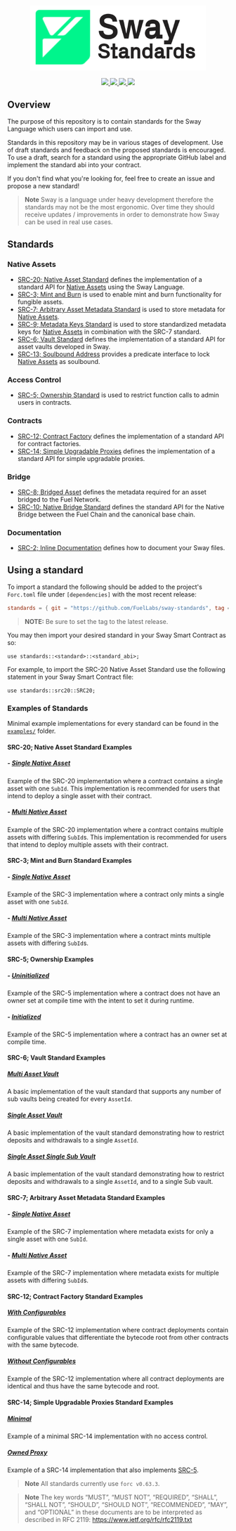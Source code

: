 <p align="center">
    <picture>
        <source media="(prefers-color-scheme: dark)" srcset="assets/sway-standards-logo-dark-theme.png">
        <img alt="Sway Standards logo" width="400px" src="assets/sway-standards-logo-light-theme.png">
    </picture>
</p>

<p align="center">
    <a href="https://github.com/FuelLabs/sway-standards/actions/workflows/ci.yml" alt="CI">
        <img src="https://github.com/FuelLabs/sway-standards/actions/workflows/ci.yml/badge.svg" />
    </a>
    <a href="https://crates.io/crates/forc/0.63.3" alt="forc">
        <img src="https://img.shields.io/badge/forc-v0.63.3-orange" />
    </a>
    <a href="./LICENSE" alt="forc">
        <img src="https://img.shields.io/github/license/FuelLabs/sway-standards" />
    </a>
    <a href="https://discord.gg/xfpK4Pe">
        <img src="https://img.shields.io/discord/732892373507375164?color=6A7EC2&logo=discord&logoColor=ffffff&labelColor=6A7EC2&label=Discord" />
    </a>
</p>

## Overview

The purpose of this repository is to contain standards for the Sway Language which users can import and use.

Standards in this repository may be in various stages of development. Use of draft standards and feedback on the proposed standards is encouraged. To use a draft, search for a standard using the appropriate GitHub label and implement the standard abi into your contract.

If you don't find what you're looking for, feel free to create an issue and propose a new standard!

> **Note**
> Sway is a language under heavy development therefore the standards may not be the most ergonomic. Over time they should receive updates / improvements in order to demonstrate how Sway can be used in real use cases.

## Standards

### Native Assets

- [SRC-20; Native Asset Standard](https://docs.fuel.network/docs/sway-standards/src-20-native-asset/) defines the implementation of a standard API for [Native Assets](https://docs.fuel.network/docs/sway/blockchain-development/native_assets) using the Sway Language.
- [SRC-3; Mint and Burn](https://docs.fuel.network/docs/sway-standards/src-3-minting-and-burning/) is used to enable mint and burn functionality for fungible assets.
- [SRC-7; Arbitrary Asset Metadata Standard](https://docs.fuel.network/docs/sway-standards/src-7-asset-metadata/) is used to store metadata for [Native Assets](https://docs.fuel.network/docs/sway/blockchain-development/native_assets).
- [SRC-9; Metadata Keys Standard](https://docs.fuel.network/docs/sway-standards/src-9-metadata-keys/) is used to store standardized metadata keys for [Native Assets](https://docs.fuel.network/docs/sway/blockchain-development/native_assets) in combination with the SRC-7 standard.
- [SRC-6; Vault Standard](https://docs.fuel.network/docs/sway-standards/src-6-vault/) defines the implementation of a standard API for asset vaults developed in Sway.
- [SRC-13; Soulbound Address](https://docs.fuel.network/docs/sway-standards/src-13-soulbound-address/) provides a predicate interface to lock [Native Assets](https://docs.fuel.network/docs/sway/blockchain-development/native_assets) as soulbound.

### Access Control

- [SRC-5; Ownership Standard](https://docs.fuel.network/docs/sway-standards/src-5-ownership/) is used to restrict function calls to admin users in contracts.

### Contracts

- [SRC-12; Contract Factory](https://docs.fuel.network/docs/sway-standards/src-12-contract-factory/) defines the implementation of a standard API for contract factories.
- [SRC-14; Simple Upgradable Proxies](https://docs.fuel.network/docs/sway-standards/src-14-simple-upgradeable-proxies/) defines the implementation of a standard API for simple upgradable proxies.

### Bridge

- [SRC-8; Bridged Asset](https://docs.fuel.network/docs/sway-standards/src-8-bridged-asset/) defines the metadata required for an asset bridged to the Fuel Network.
- [SRC-10; Native Bridge Standard](https://docs.fuel.network/docs/sway-standards/src-10-native-bridge/) defines the standard API for the Native Bridge between the Fuel Chain and the canonical base chain.

### Documentation

- [SRC-2; Inline Documentation](https://docs.fuel.network/docs/sway-standards/src-2-inline-documentation/) defines how to document your Sway files.

## Using a standard

To import a standard the following should be added to the project's `Forc.toml` file under `[dependencies]` with the most recent release:

```toml
standards = { git = "https://github.com/FuelLabs/sway-standards", tag = "v0.6.1" }
```

> **NOTE:**
> Be sure to set the tag to the latest release.

You may then import your desired standard in your Sway Smart Contract as so:

```sway
use standards::<standard>::<standard_abi>;
```

For example, to import the SRC-20 Native Asset Standard use the following statement in your Sway Smart Contract file:

```sway
use standards::src20::SRC20;
```

### Examples of Standards

Minimal example implementations for every standard can be found in the [`examples/`](./examples/) folder.

#### SRC-20; Native Asset Standard Examples

##### - [Single Native Asset](./examples/src20_native_asset/single_asset/src/single_asset.sw)

Example of the SRC-20 implementation where a contract contains a single asset with one `SubId`. This implementation is recommended for users that intend to deploy a single asset with their contract.

##### - [Multi Native Asset](./examples/src20_native_asset/multi_asset/src/multi_asset.sw)

Example of the SRC-20 implementation where a contract contains multiple assets with differing `SubId`s. This implementation is recommended for users that intend to deploy multiple assets with their contract.

#### SRC-3; Mint and Burn Standard Examples

##### - [Single Native Asset](./examples/src3_mint_burn/single_asset/src/single_asset.sw)

Example of the SRC-3 implementation where a contract only mints a single asset with one `SubId`.

##### - [Multi Native Asset](./examples/src3_mint_burn/multi_asset/src/multi_asset.sw)

Example of the SRC-3 implementation where a contract mints multiple assets with differing `SubId`s.

#### SRC-5; Ownership Examples

##### - [Uninitialized](./examples/src5_ownership/uninitialized_example/src/uninitialized_example.sw)

Example of the SRC-5 implementation where a contract does not have an owner set at compile time with the intent to set it during runtime.

##### - [Initialized](./examples/src5_ownership/initialized_example/src/initialized_example.sw)

Example of the SRC-5 implementation where a contract has an owner set at compile time.

#### SRC-6; Vault Standard Examples

##### [Multi Asset Vault](./examples/src6_vault/multi_asset_vault/)

A basic implementation of the vault standard that supports any number of sub vaults being created for every `AssetId`.

##### [Single Asset Vault](./examples/src6_vault/single_asset_vault/)

A basic implementation of the vault standard demonstrating how to restrict deposits and withdrawals to a single `AssetId`.

##### [Single Asset Single Sub Vault](./examples/src6_vault/single_asset_single_sub_vault/)

A basic implementation of the vault standard demonstrating how to restrict deposits and withdrawals to a single `AssetId`, and to a single Sub vault.

#### SRC-7; Arbitrary Asset Metadata Standard Examples

##### - [Single Native Asset](./examples/src7_metadata/single_asset/src/single_asset.sw)

Example of the SRC-7 implementation where metadata exists for only a single asset with one `SubId`.

##### - [Multi Native Asset](./examples/src7_metadata/multi_asset/src/multi_asset.sw)

Example of the SRC-7 implementation where metadata exists for multiple assets with differing `SubId`s.

#### SRC-12; Contract Factory Standard Examples

##### [With Configurables](./examples/src12_contract_factory/with_configurables/src/with_configurables.sw)

Example of the SRC-12 implementation where contract deployments contain configurable values that differentiate the bytecode root from other contracts with the same bytecode.

##### [Without Configurables](./examples/src12_contract_factory/without_configurables/src/without_configurables.sw)

Example of the SRC-12 implementation where all contract deployments are identical and thus have the same bytecode and root.

#### SRC-14; Simple Upgradable Proxies Standard Examples

##### [Minimal](./examples/src14_simple_proxy/minimal/src/minimal.sw)

Example of a minimal SRC-14 implementation with no access control.

##### [Owned Proxy](./examples/src14_simple_proxy/owned/src/owned.sw)

Example of a SRC-14 implementation that also implements [SRC-5](https://docs.fuel.network/docs/sway-standards/src-5-ownership/).

> **Note**
> All standards currently use `forc v0.63.3`.

<!-- TODO:
## Contributing

Check out the [book](https://fuellabs.github.io/sway-libs/book/index.html) for more info!
-->

> **Note**
> The key words “MUST”, “MUST NOT”, “REQUIRED”, “SHALL”, “SHALL NOT”, “SHOULD”, “SHOULD NOT”, “RECOMMENDED”, “MAY”, and “OPTIONAL” in these documents are to be interpreted as described in RFC 2119: https://www.ietf.org/rfc/rfc2119.txt
